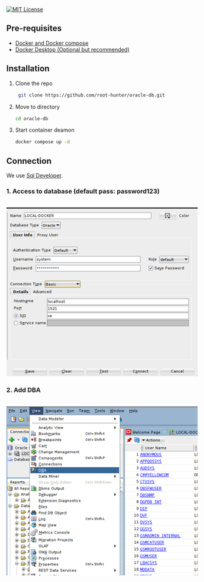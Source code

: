 [![MIT License][license-shield]][license-url]

## Pre-requisites
<ul>
  <li><a href="https://docs.docker.com/compose/install/">Docker and Docker compose</a></li>
  <li><a href="https://www.docker.com/products/docker-desktop/">Docker Desktop (Optional but recommended)</a></li>
</ul>

## Installation
1. Clone the repo
   ```sh
    git clone https://github.com/root-hunter/oracle-db.git
    ```
2. Move to directory
   ```sh
   cd oracle-db
   ```
3. Start container deamon
   ```sh
   docker compose up -d
   ```

## Connection
We use <a href="https://www.oracle.com/database/sqldeveloper/technologies/download/">Sql Developer</a>.

### 1. Access to database (default pass: password123)

<br />
<img src="screenshots/login.png">
<br />

### 2. Add DBA

<br />
<img src="screenshots/dba.png">
<br />

[license-shield]: https://img.shields.io/github/license/othneildrew/Best-README-Template.svg?style=for-the-badge
[license-url]: https://github.com/root-hunter/oracle-db/blob/master/LICENSE
